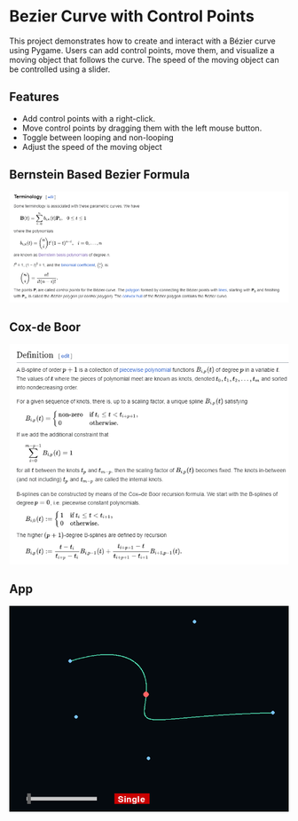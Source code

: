 # Bezier Curve with Control Points

This project demonstrates how to create and interact with a Bézier curve using Pygame. Users can add control points, move them, and visualize a moving object that follows the curve. The speed of the moving object can be controlled using a slider.

## Features
- Add control points with a right-click.
- Move control points by dragging them with the left mouse button.
- Toggle between looping and non-looping
- Adjust the speed of the moving object
## Bernstein Based Bezier Formula
![Screenshot](./images/bernsteinpoly.png)

## Cox-de Boor
![Screenshot](./images/cox_de_boor.png)

## App
![Screenshot](./images/bezier-curve.png)
